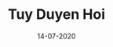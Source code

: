 ---
layout: ampstory
title: Tuy Duyen Hoi
date: 14-07-2020
cover:
   title: Tuy Duyen Hoi
   subtitle: <h3>1 phút sẽ hít thở 16 lần, mỗi lần khoảng 500 ml khí</h3>
pages: 
 - page-number: 1
   layout: thirds
   top: <h2>Chiều chiều lại nhớ chiều chiều</h2>
   background: /uploads/stories/6bbb8f9b-e1e6-4ae8-b3f0-44f3f008b08e.jpg
   cta:
      link: https://www.facebook.com/lethienchuong
      text: Ông Ballad!
 - page-number: 2
   layout: thirds
   top: <h2>Đi nữa chặng đường đời mới biết mình yêu biển...</h2>
   background: /uploads/stories/d6c3664c-c3e3-4359-8452-465e2c574c04.jpg
   cta:
      link: https://www.facebook.com/xiao.tran.5
      text: Be Tran!
 - page-number: 3
   layout: thirds
   top: <h2>Hà Lan không có ở Đà Lạt, Sài Gòn - Hà Nội mình cũng đã tìm khắp rồi.</h2>
   background: /uploads/stories/29f830a4-1036-437e-ae03-21d5cd0d2a1e.jpg
   cta:
      link: https://www.facebook.com/hoangtuanpham309
      text: Tuấn Nấm!
 - page-number: 4
   layout: thirds
   top: <h2>Cuộc đời ta thay đổi theo hai cách; qua những người ta gặp và qua những cuốn sách ta đọc...</h2>
   background: /uploads/stories/a73a428b-ed09-4523-9c02-fbe019c148c4.jpg
   cta:
      link: https://www.facebook.com/hong.nguyen.927758
      text: Hong Nguyen!
 - page-number: 5
   layout: thirds
   top: <h2>Tôi chuyên Pate!!!</h2>
   background: /uploads/stories/a6c80d1b-da60-4eaa-8aa5-01992397ac7e.jpg
   cta:
      link: https://www.facebook.com/dung.oxzy
      text: Anh Bi!
 - page-number: 6
   layout: thirds
   top: <h2>Nếu không chân thành, đừng bước vào đời nhau....</h2>
   background: /uploads/stories/d83b019d-607e-4f94-a051-18f8c777a4b8.jpg
   cta:
      link: https://www.facebook.com/peaceinside911
      text: Linh Lena!
 - page-number: 7
   layout: thirds
   top: <h2>Đây là tui, Chủ thớt đây, có ý kiến gì không, không thì mồi tiếp, hãy như tui...</h2>
   background: /uploads/stories/0edfd46f-4195-4eeb-9dd5-154e96038022.jpg
   cta:
      link: https://www.facebook.com/le.manhdiem
      text: Điểm!
 - page-number: 8
   layout: thirds
   top: <h2>Càng lớn càng thấm câu; chim lồng cá chậu biết ngày nào ra...</h2>
   background: /uploads/stories/752154fc-c453-48a4-824d-1630596aeab1.jpg
   cta:
      link: https://www.facebook.com/tim.justa
      text: Tóc dài!
 - page-number: 9
   layout: thirds
   top: <h2>Sống...</h2>
   background: /uploads/stories/91c35824-454e-454f-90f5-e62b6dd5e720.jpg
   cta:
      link: https://www.facebook.com/chukku.kuma
      text: Không đề!
---